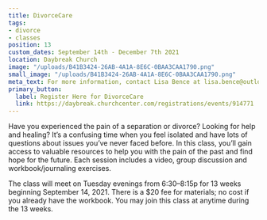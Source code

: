 ```yaml
---
title: DivorceCare
tags:
- divorce
- classes
position: 13
custom_dates: September 14th - December 7th 2021
location: Daybreak Church
image: "/uploads/B41B3424-26AB-4A1A-8E6C-0BAA3CAA1790.png"
small_image: "/uploads/B41B3424-26AB-4A1A-8E6C-0BAA3CAA1790.png"
meta_text: For more information, contact Lisa Bence at lisa.bence@outlook.com
primary_button:
  label: Register Here for DivorceCare
  link: https://daybreak.churchcenter.com/registrations/events/914771
---
```


Have you experienced the pain of a separation or divorce? Looking for help and healing? It’s a confusing time when you feel isolated and have lots of questions about issues you’ve never faced before. In this class, you’ll gain access to valuable resources to help you with the pain of the past and find hope for the future. Each session includes a video, group discussion and workbook/journaling exercises.

The class will meet on Tuesday evenings from 6:30–8:15p for 13 weeks beginning September 14, 2021. There is a $20 fee for materials; no cost if you already have the workbook. You may join this class at anytime during the 13 weeks.



